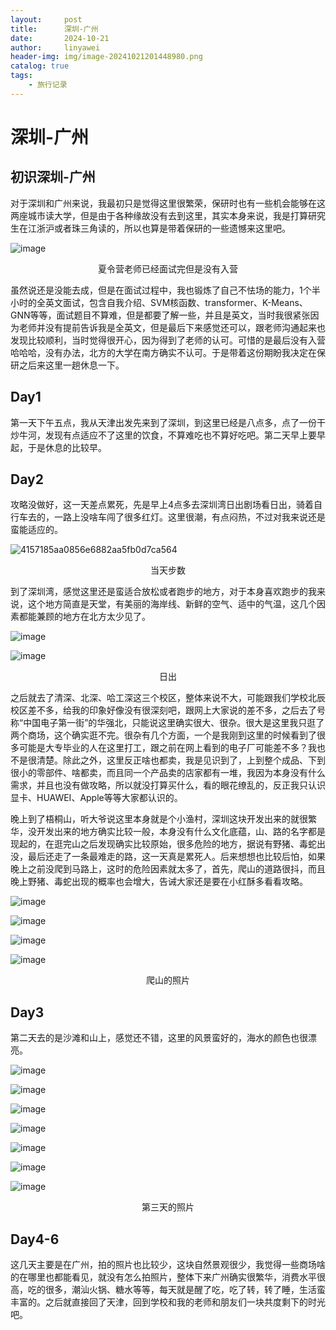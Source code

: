 ```yaml
---
layout:     post
title:      深圳-广州
date:       2024-10-21
author:     linyawei
header-img: img/image-20241021201448980.png
catalog: true
tags:
    - 旅行记录
---
```


# 深圳-广州

## 初识深圳-广州

对于深圳和广州来说，我最初只是觉得这里很繁荣，保研时也有一些机会能够在这两座城市读大学，但是由于各种缘故没有去到这里，其实本身来说，我是打算研究生在江浙沪或者珠三角读的，所以也算是带着保研的一些遗憾来这里吧。

![image](img/image-20241021194908356.png)
<center><p>夏令营老师已经面试完但是没有入营</p></center>

虽然说还是没能去成，但是在面试过程中，我也锻炼了自己不怯场的能力，1个半小时的全英文面试，包含自我介绍、SVM核函数、transformer、K-Means、GNN等等，面试题目不算难，但是都要了解一些，并且是英文，当时我很紧张因为老师并没有提前告诉我是全英文，但是最后下来感觉还可以，跟老师沟通起来也发现比较顺利，当时觉得很开心，因为得到了老师的认可。可惜的是最后没有入营哈哈哈，没有办法，北方的大学在南方确实不认可。于是带着这份期盼我决定在保研之后来这里一趟休息一下。

## Day1

第一天下午五点，我从天津出发先来到了深圳，到这里已经是八点多，点了一份干炒牛河，发现有点适应不了这里的饮食，不算难吃也不算好吃吧。第二天早上要早起，于是休息的比较早。

## Day2

攻略没做好，这一天差点累死，先是早上4点多去深圳湾日出剧场看日出，骑着自行车去的，一路上没啥车闯了很多红灯。这里很潮，有点闷热，不过对我来说还是蛮能适应的。

![4157185aa0856e6882aa5fb0d7ca564](https://github.com/user-attachments/assets/b9281f5f-a20a-4177-92b1-6bf0a8868423)

<center><p>当天步数</p></center>

到了深圳湾，感觉这里还是蛮适合放松或者跑步的地方，对于本身喜欢跑步的我来说，这个地方简直是天堂，有美丽的海岸线、新鲜的空气、适中的气温，这几个因素都能兼顾的地方在北方太少见了。

![image](https://github.com/Linawdjn/Linawdjn.github.io/blob/master/img/image-20241021194741005.png)

![image](https://github.com/Linawdjn/Linawdjn.github.io/blob/master/img/image-20241021194908356.png)

<center><p>日出</p></center>

之后就去了清深、北深、哈工深这三个校区，整体来说不大，可能跟我们学校北辰校区差不多，给我的印象好像没有很深刻吧，跟网上大家说的差不多，之后去了号称“中国电子第一街”的华强北，只能说这里确实很大、很杂。很大是这里我只逛了两个商场，这个确实逛不完。很杂有几个方面，一个是我刚到这里的时候看到了很多可能是大专毕业的人在这里打工，跟之前在网上看到的电子厂可能差不多？我也不是很清楚。除此之外，这里反正啥也都卖，我是见识到了，上到整个成品、下到很小的零部件、啥都卖，而且同一个产品卖的店家都有一堆，我因为本身没有什么需求，并且也没有做攻略，所以就没打算买什么，看的眼花缭乱的，反正我只认识显卡、HUAWEI、Apple等等大家都认识的。

晚上到了梧桐山，听大爷说这里本身就是个小渔村，深圳这块开发出来的就很繁华，没开发出来的地方确实比较一般，本身没有什么文化底蕴，山、路的名字都是现起的，在逛完山之后发现确实比较原始，很多危险的地方，据说有野猪、毒蛇出没，最后还走了一条最难走的路，这一天真是累死人。后来想想也比较后怕，如果晚上之前没爬到马路上，这时的危险因素就太多了，首先，爬山的道路很抖，而且晚上野猪、毒蛇出现的概率也会增大，告诫大家还是要在小红酥多看看攻略。

![image](https://github.com/Linawdjn/Linawdjn.github.io/blob/master/img/image-20241021200557906.png)

![image](https://github.com/Linawdjn/Linawdjn.github.io/blob/master/img/image-20241021200644375.png)

![image](https://github.com/Linawdjn/Linawdjn.github.io/blob/master/img/image-20241021200701610.png)

![image](https://github.com/Linawdjn/Linawdjn.github.io/blob/master/img/image-20241021200736600.png)

<center><p>爬山的照片</p></center>

## Day3

第二天去的是沙滩和山上，感觉还不错，这里的风景蛮好的，海水的颜色也很漂亮。


![image](https://github.com/Linawdjn/Linawdjn.github.io/blob/master/img/image-20241021201133080.png)

![image](https://github.com/Linawdjn/Linawdjn.github.io/blob/master/img/image-20241021201210556.png)

![image](https://github.com/Linawdjn/Linawdjn.github.io/blob/master/img/image-20241021201244275.png)

![image](https://github.com/Linawdjn/Linawdjn.github.io/blob/master/img/image-20241021201308501.png)

![image](https://github.com/Linawdjn/Linawdjn.github.io/blob/master/img/image-20241021201351069.png)

![image](https://github.com/Linawdjn/Linawdjn.github.io/blob/master/img/image-20241021201425897.png)

![image](https://github.com/Linawdjn/Linawdjn.github.io/blob/master/img/image-20241021201448980.png)

<center><p>第三天的照片</p></center>

## Day4-6

这几天主要是在广州，拍的照片也比较少，这块自然景观很少，我觉得一些商场啥的在哪里也都能看见，就没有怎么拍照片，整体下来广州确实很繁华，消费水平很高，吃的很多，潮汕火锅、糖水等等，每天就是醒了吃，吃了转，转了睡，生活蛮丰富的。之后就直接回了天津，回到学校和我的老师和朋友们一块共度剩下的时光吧。
